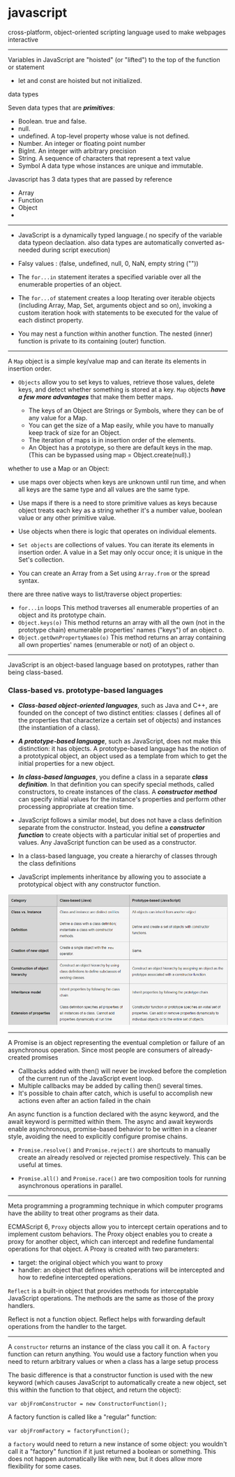 # javascript

cross-platform, object-oriented scripting language used to make webpages interactive

---

Variables in JavaScript are "hoisted" (or "lifted") to the top of the function or statement

- let and const are hoisted but not initialized.

data types

Seven data types that are **_primitives_**:
  - Boolean. true and false.
  - null.
  - undefined. A top-level property whose value is not defined.
  - Number. An integer or floating point number
  - BigInt. An integer with arbitrary precision
  - String. A sequence of characters that represent a text value
  - Symbol A data type whose instances are unique and immutable.
  
Javascript has 3 data types that are passed by reference
  - Array  
  - Function 
  - Object 
  - 

---

- JavaScript is a dynamically typed language.( no specify of the variable data typeon declaation. also data types are automatically converted as-needed during script execution)

- Falsy values : (false, undefined, null, 0, NaN, empty string (""))
- The `for...in` statement iterates a specified variable over all the enumerable properties of an object.

- The `for...of` statement creates a loop Iterating over iterable objects (including Array, Map, Set, arguments object and so on), invoking a custom iteration hook with statements to be executed for the value of each distinct property.

- You may nest a function within another function. The nested (inner) function is private to its containing (outer) function.

---

A `Map` object is a simple key/value map and can iterate its elements in insertion order.

- `Objects` allow you to set keys to values, retrieve those values, delete keys, and detect whether something is stored at a key. `Map` objects **_have a few more advantages_** that make them better maps.

  - The keys of an Object are Strings or Symbols, where they can be of any value for a Map.
  - You can get the size of a Map easily, while you have to manually keep track of size for an Object.
  - The iteration of maps is in insertion order of the elements.
  - An Object has a prototype, so there are default keys in the map. (This can be bypassed using map = Object.create(null).)

whether to use a Map or an Object:

- use maps over objects when keys are unknown until run time, and when all keys are the same type and all values are the same type.
- Use maps if there is a need to store primitive values as keys because object treats each key as a string whether it's a number value, boolean value or any other primitive value.
- Use objects when there is logic that operates on individual elements.

- `Set objects` are collections of values. You can iterate its elements in insertion order. A value in a Set may only occur once; it is unique in the Set's collection.

- You can create an Array from a Set using `Array.from` or the spread syntax.

there are three native ways to list/traverse object properties:

- `for...in` loops This method traverses all enumerable properties of an object and its prototype chain.
- `Object.keys(o)` This method returns an array with all the own (not in the prototype chain) enumerable properties' names ("keys") of an object o.
- `Object.getOwnPropertyNames(o)` This method returns an array containing all own properties' names (enumerable or not) of an object o.

---

JavaScript is an object-based language based on prototypes, rather than being class-based.

### Class-based vs. prototype-based languages

- **_Class-based object-oriented languages_**, such as Java and C++, are founded on the concept of two distinct entities: classes ( defines all of the properties that characterize a certain set of objects) and instances (the instantiation of a class).

- **_A prototype-based language_**, such as JavaScript, does not make this distinction: it has objects. A prototype-based language has the notion of a prototypical object, an object used as a template from which to get the initial properties for a new object.

- **_In class-based languages_**, you define a class in a separate **_class definition_**. In that definition you can specify special methods, called constructors, to create instances of the class. A **_constructor method_** can specify initial values for the instance's properties and perform other processing appropriate at creation time.

- JavaScript follows a similar model, but does not have a class definition separate from the constructor. Instead, you define a **_constructor function_** to create objects with a particular initial set of properties and values. Any JavaScript function can be used as a constructor.

- In a class-based language, you create a hierarchy of classes through the class definitions

- JavaScript implements inheritance by allowing you to associate a prototypical object with any constructor function.

![](./imgs/05.png)

---

A Promise is an object representing the eventual completion or failure of an asynchronous operation. Since most people are consumers of already-created promises

- Callbacks added with then() will never be invoked before the completion of the current run of the JavaScript event loop.
- Multiple callbacks may be added by calling then() several times.
- It's possible to chain after catch, which is useful to accomplish new actions even after an action failed in the chain

An async function is a function declared with the async keyword, and the await keyword is permitted within them. The async and await keywords enable asynchronous, promise-based behavior to be written in a cleaner style, avoiding the need to explicitly configure promise chains.

- `Promise.resolve()` and `Promise.reject()` are shortcuts to manually create an already resolved or rejected promise respectively. This can be useful at times.

- `Promise.all()` and `Promise.race()` are two composition tools for running asynchronous operations in parallel.

---

Meta programming a programming technique in which computer programs have the ability to treat other programs as their data.

ECMAScript 6, `Proxy` objects allow you to intercept certain operations and to implement custom behaviors.
The Proxy object enables you to create a proxy for another object, which can intercept and redefine fundamental operations for that object.
A Proxy is created with two parameters:

- target: the original object which you want to proxy
- handler: an object that defines which operations will be intercepted and how to redefine intercepted operations.

`Reflect` is a built-in object that provides methods for interceptable JavaScript operations. The methods are the same as those of the proxy handlers.

Reflect is not a function object.
Reflect helps with forwarding default operations from the handler to the target.

--- 

A `constructor` returns an instance of the class you call it on. A `factory` function can return anything. You would use a factory function when you need to return arbitrary values or when a class has a large setup process

The basic difference is that a constructor function is used with the new keyword (which causes JavaScript to automatically create a new object, set this within the function to that object, and return the object):

`var objFromConstructor = new ConstructorFunction();`

A factory function is called like a "regular" function:

`var objFromFactory = factoryFunction();`

a `factory` would need to return a new instance of some object: you wouldn't call it a "factory" function if it just returned a boolean or something. This does not happen automatically like with new, but it does allow more flexibility for some cases.

